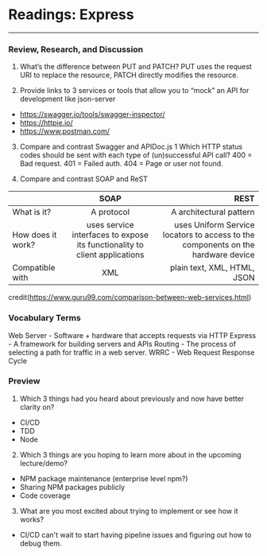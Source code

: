 # Readings: Express
-----------------------

### Review, Research, and Discussion

1. What’s the difference between PUT and PATCH?
   PUT uses the request URI to replace the resource, PATCH directly modifies the resource.

2. Provide links to 3 services or tools that allow you to “mock” an API for development like json-server
  - https://swagger.io/tools/swagger-inspector/
  - https://httpie.io/
  - https://www.postman.com/

3. Compare and contrast Swagger and APIDoc.js 1 Which HTTP status codes should be sent with each type of (un)successful API call?
  400 = Bad request.
  401 = Failed auth.
  404 = Page or user not found.


4. Compare and contrast SOAP and ReST

  |                     | SOAP         | REST                         |
  | :------------------ | :----------: | -----------:                 |
  |  What is it?        | A protocol   | A architectural pattern      |
  |  How does it work?  | uses service interfaces to expose its functionality to client applications  | uses Uniform Service locators to access to the components on the hardware device |
  |  Compatible with    | XML           | plain text, XML, HTML, JSON |

  credit(https://www.guru99.com/comparison-between-web-services.html)


### Vocabulary Terms

Web Server - Software + hardware that accepts requests via HTTP
Express - A framework for building servers and APIs
Routing - The process of selecting a path for traffic in a web server.
WRRC - Web Request Response Cycle


### Preview

1. Which 3 things had you heard about previously and now have better clarity on?
  - CI/CD
  - TDD
  - Node
2. Which 3 things are you hoping to learn more about in the upcoming lecture/demo?
  - NPM package maintenance (enterprise level npm?)
  - Sharing NPM packages publicly
  - Code coverage
3. What are you most excited about trying to implement or see how it works?
  - CI/CD can't wait to start having pipeline issues and figuring out how to debug them.